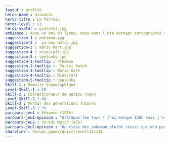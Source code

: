```yaml
---
layout : profile
heros-name : Giovanni
heros-titre : Le Parrain
heros-level : 12
heros-avatar : giovanni.jpg
ambiance : Avec un ami du lycée, vous avez l'été dernier cartographié toutes les rues parisiennes avec du street-art de Pokémon et envisagez d'en faire un beau livre.
suggestion-1 : pokemon.jpg
suggestion-2 :  yo-kai watch.jpg
suggestion-3 : mario kart.jpg
suggestion-4 : minecraft.jpg
suggestion-5 : spelunky.jpg
suggestion-1-tooltip : Pokemon
suggestion-2-tooltip :  Yo-kai Watch
suggestion-3-tooltip : Mario Kart
suggestion-4-tooltip : Minecraft
suggestion-5-tooltip : Spelunky
Skill-1 : Mémoire topographique
Level-Skill-1 : 60
Skill-2 : Collectionneur de petits riens
Level-Skill-2 : 80
Skill-3 : Mentor des générations futures
Level-Skill-3 : 50
parcours-jeu1 : Pokemon (158h)
parcours-jeu1-opinion : "Attrapez les tous ! J'ai marqué 158h mais j'ai du passer littéralement des milliers d'heures sur la licence sur tous les supports confondus, à part la version mobile que je n'ai pas aimée. Je serai toujours à la recherche de l'IV parfaite…"
parcours-jeu2 : Yo-kai Watch (45h)
parcours-jeu2-opinion : "Un clone des pokemon plutôt réussi qui m'a pas mal occupé l'été dernier. J'aime bien les produits dérivés mais clairement c'est plutôt un palliatif pour l'instant."
sharelink : dsrupt.games/quizz/result101111
---
```

